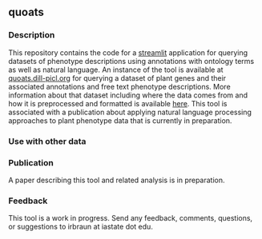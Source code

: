 ## quoats

### Description
This repository contains the code for a [streamlit](https://www.streamlit.io/) application for querying datasets of phenotype descriptions using annotations with ontology terms as well as natural language. An instance of the tool is available at [quoats.dill-picl.org](https://quoats.dill-picl.org/) for querying a dataset of plant genes and their associated annotations and free text phenotype descriptions. More information about that dataset including where the data comes from and how it is preprocessed and formatted is available [here](https://github.com/irbraun/plant-data). This tool is associated with a publication about applying natural language processing approaches to plant phenotype data that is currently in preparation.



### Use with other data


### Publication
A paper describing this tool and related analysis is in preparation.


### Feedback
This tool is a work in progress. Send any feedback, comments, questions, or suggestions to irbraun at iastate dot edu.
